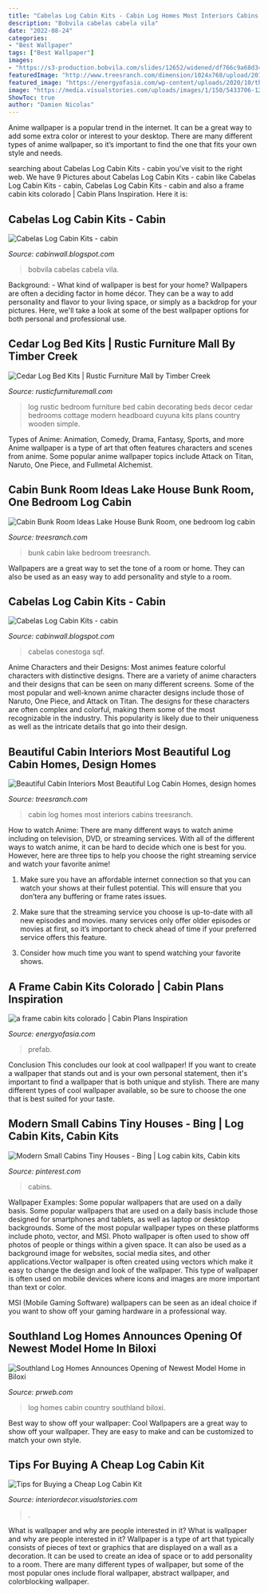 ```yaml
---
title: "Cabelas Log Cabin Kits - Cabin Log Homes Most Interiors Cabins Treesranch"
description: "Bobvila cabelas cabela vila"
date: "2022-08-24"
categories:
- "Best Wallpaper"
tags: ["Best Wallpaper"]
images:
- "https://s3-production.bobvila.com/slides/12652/widened/df766c9a68d347be8c0cb1becc626ceb.jpg?1501005128"
featuredImage: "http://www.treesranch.com/dimension/1024x768/upload/2016/08/13/beautiful-cabin-interiors-most-beautiful-log-cabin-homes-lrg-6053f3e4bddb75b0.jpg"
featured_image: "https://energyofasia.com/wp-content/uploads/2020/10/the-ayfraym-cabin-prefab-home-can-be-yours-for-112000-a-frame-cabins-to-build.png"
image: "https://media.visualstories.com/uploads/images/1/150/5433706-1280_152963686-1291752_l.jpg"
ShowToc: true
author: "Damien Nicolas"
---
```



Anime wallpaper is a popular trend in the internet. It can be a great way to add some extra color or interest to your desktop. There are many different types of anime wallpaper, so it’s important to find the one that fits your own style and needs.

	

		
searching about Cabelas Log Cabin Kits - cabin you've visit to the right web. We have 9 Pictures about Cabelas Log Cabin Kits - cabin like Cabelas Log Cabin Kits - cabin, Cabelas Log Cabin Kits - cabin and also a frame cabin kits colorado | Cabin Plans Inspiration. Here it is:
		
    
## Cabelas Log Cabin Kits - Cabin

<img loading=lazy src="https://s3-production.bobvila.com/slides/12652/widened/df766c9a68d347be8c0cb1becc626ceb.jpg?1501005128" onerror="this.onerror=null;this.src='https://tse4.mm.bing.net/th?id=OIP.UOhSadmMqCmSM5FP0UeazwHaFQ&amp;pid=15.1';" alt="Cabelas Log Cabin Kits - cabin">

_Source: cabinwall.blogspot.com_

>bobvila cabelas cabela vila. 

	

Background: - What kind of wallpaper is best for your home?
Wallpapers are often a deciding factor in home décor. They can be a way to add personality and flavor to your living space, or simply as a backdrop for your pictures. Here, we'll take a look at some of the best wallpaper options for both personal and professional use.

    
## Cedar Log Bed Kits | Rustic Furniture Mall By Timber Creek

<img loading=lazy src="http://www.rusticfurnituremall.com/sites/default/files/imagecache/product_full/BRB04-Log-Bed_0.jpg" onerror="this.onerror=null;this.src='https://tse4.mm.bing.net/th?id=OIP.58NIiTLOWxIVQLXBu-G_pQHaFo&amp;pid=15.1';" alt="Cedar Log Bed Kits | Rustic Furniture Mall by Timber Creek">

_Source: rusticfurnituremall.com_

>log rustic bedroom furniture bed cabin decorating beds decor cedar bedrooms cottage modern headboard cuyuna kits plans country wooden simple. 

	

Types of Anime: Animation, Comedy, Drama, Fantasy, Sports, and more
Anime wallpaper is a type of art that often features characters and scenes from anime. Some popular anime wallpaper topics include Attack on Titan, Naruto, One Piece, and Fullmetal Alchemist.

    
## Cabin Bunk Room Ideas Lake House Bunk Room, One Bedroom Log Cabin

<img loading=lazy src="http://www.treesranch.com/dimension/1280x960/upload/2016/12/02/cabin-bunk-room-ideas-lake-house-bunk-room-lrg-04291275b7ae0e9e.jpg" onerror="this.onerror=null;this.src='https://tse4.mm.bing.net/th?id=OIP.JNMry53o3xkDDUhEpdGqjwHaFj&amp;pid=15.1';" alt="Cabin Bunk Room Ideas Lake House Bunk Room, one bedroom log cabin">

_Source: treesranch.com_

>bunk cabin lake bedroom treesranch. 

	

Wallpapers are a great way to set the tone of a room or home. They can also be used as an easy way to add personality and style to a room.

    
## Cabelas Log Cabin Kits - Cabin

<img loading=lazy src="https://i1.wp.com/conestogalogcabins.com/wp-content/uploads/2018/07/FrontPioneer-Copy.jpg?zoom=2.625&amp;fit=906%2C600&amp;ssl=1" onerror="this.onerror=null;this.src='https://tse2.mm.bing.net/th?id=OIP.hgMVs1u8V3s0zJrUfpwb4wHaE5&amp;pid=15.1';" alt="Cabelas Log Cabin Kits - cabin">

_Source: cabinwall.blogspot.com_

>cabelas conestoga sqf. 

	

Anime Characters and their Designs: Most animes feature colorful characters with distinctive designs.
There are a variety of anime characters and their designs that can be seen on many different screens. Some of the most popular and well-known anime character designs include those of Naruto, One Piece, and Attack on Titan. The designs for these characters are often complex and colorful, making them some of the most recognizable in the industry. This popularity is likely due to their uniqueness as well as the intricate details that go into their design.

    
## Beautiful Cabin Interiors Most Beautiful Log Cabin Homes, Design Homes

<img loading=lazy src="http://www.treesranch.com/dimension/1024x768/upload/2016/08/13/beautiful-cabin-interiors-most-beautiful-log-cabin-homes-lrg-6053f3e4bddb75b0.jpg" onerror="this.onerror=null;this.src='https://tse2.mm.bing.net/th?id=OIP.6MEsfmrfQdaqlLTVoccY0wEgDY&amp;pid=15.1';" alt="Beautiful Cabin Interiors Most Beautiful Log Cabin Homes, design homes">

_Source: treesranch.com_

>cabin log homes most interiors cabins treesranch. 

	

How to watch Anime: There are many different ways to watch anime including on television, DVD, or streaming services.
With all of the different ways to watch anime, it can be hard to decide which one is best for you. However, here are three tips to help you choose the right streaming service and watch your favorite anime!
1. Make sure you have an affordable internet connection so that you can watch your shows at their fullest potential. This will ensure that you don’tera any buffering or frame rates issues.

2. Make sure that the streaming service you choose is up-to-date with all new episodes and movies. many services only offer older episodes or movies at first, so it’s important to check ahead of time if your preferred service offers this feature.

3. Consider how much time you want to spend watching your favorite shows.

    
## A Frame Cabin Kits Colorado | Cabin Plans Inspiration

<img loading=lazy src="https://energyofasia.com/wp-content/uploads/2020/10/the-ayfraym-cabin-prefab-home-can-be-yours-for-112000-a-frame-cabins-to-build.png" onerror="this.onerror=null;this.src='https://tse4.mm.bing.net/th?id=OIP.SHcJBvsqmzfurb6BqYMq9AHaIU&amp;pid=15.1';" alt="a frame cabin kits colorado | Cabin Plans Inspiration">

_Source: energyofasia.com_

>prefab. 

	

Conclusion
This concludes our look at cool wallpaper! If you want to create a wallpaper that stands out and is your own personal statement, then it's important to find a wallpaper that is both unique and stylish. There are many different types of cool wallpaper available, so be sure to choose the one that is best suited for your taste.

    
## Modern Small Cabins Tiny Houses - Bing | Log Cabin Kits, Cabin Kits

<img loading=lazy src="https://i.pinimg.com/736x/2c/c5/30/2cc530d717dad1c786f38d4184986144.jpg" onerror="this.onerror=null;this.src='https://tse2.mm.bing.net/th?id=OIP.Rvk3YsiEQJHK_Yq4RBvqyQHaFj&amp;pid=15.1';" alt="Modern Small Cabins Tiny Houses - Bing | Log cabin kits, Cabin kits">

_Source: pinterest.com_

>cabins. 

	

Wallpaper Examples: Some popular wallpapers that are used on a daily basis.
Some popular wallpapers that are used on a daily basis include those designed for smartphones and tablets, as well as laptop or desktop backgrounds. Some of the most popular wallpaper types on these platforms include photo, vector, and MSI. 
Photo wallpaper is often used to show off photos of people or things within a given space. It can also be used as a background image for websites, social media sites, and other applications.Vector wallpaper is often created using vectors which make it easy to change the design and look of the wallpaper. This type of wallpaper is often used on mobile devices where icons and images are more important than text or color. 

MSI (Mobile Gaming Software) wallpapers can be seen as an ideal choice if you want to show off your gaming hardware in a professional way.

    
## Southland Log Homes Announces Opening Of Newest Model Home In Biloxi

<img loading=lazy src="http://ww1.prweb.com/prfiles/2013/10/24/13813936/Rockbridge_106b.jpg" onerror="this.onerror=null;this.src='https://tse2.mm.bing.net/th?id=OIP.UPeScDY_-8a4i22XYFs8ugHaE7&amp;pid=15.1';" alt="Southland Log Homes Announces Opening of Newest Model Home in Biloxi">

_Source: prweb.com_

>log homes cabin country southland biloxi. 

	

Best way to show off your wallpaper:
Cool Wallpapers are a great way to show off your wallpaper. They are easy to make and can be customized to match your own style.

    
## Tips For Buying A Cheap Log Cabin Kit

<img loading=lazy src="https://media.visualstories.com/uploads/images/1/150/5433706-1280_152963686-1291752_l.jpg" onerror="this.onerror=null;this.src='https://tse3.mm.bing.net/th?id=OIP.cCA4-U7QuGj1URTjOa69ygHaFj&amp;pid=15.1';" alt="Tips for Buying a Cheap Log Cabin Kit">

_Source: interiordecor.visualstories.com_

>. 

	

What is wallpaper and why are people interested in it?
What is wallpaper and why are people interested in it?
Wallpaper is a type of art that typically consists of pieces of text or graphics that are displayed on a wall as a decoration. It can be used to create an idea of space or to add personality to a room. There are many different types of wallpaper, but some of the most popular ones include floral wallpaper, abstract wallpaper, and colorblocking wallpaper.

